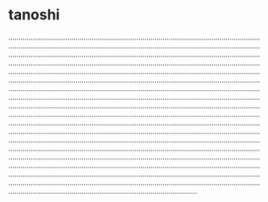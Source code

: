 # tanoshi

.....................................................................................................................................................................................................................................................................................................................................................................................................................................................................................................................................................................................................................................................................................................................................................................................................................................................................................................................................................................................................................................................................................................................................................................................................................................................................................................................................................................................................................................................................................................................................................................................................................................................................................................................................................................................................................................................................................................................................................................................................................................................................................................................................................................................................................................................................................................................................................................................................................